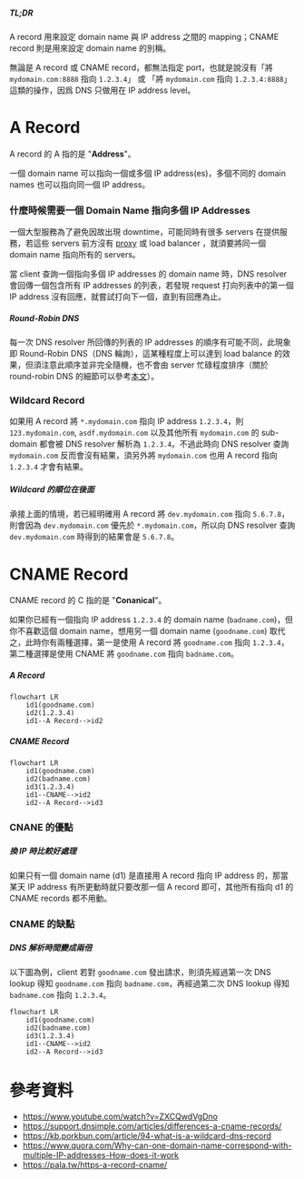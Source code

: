 ##### TL;DR

A record 用來設定 domain name 與 IP address 之間的 mapping；CNAME record 則是用來設定 domain name 的別稱。

無論是 A record 或 CNAME record，都無法指定 port，也就是說沒有「將 `mydomain.com:8888` 指向 `1.2.3.4`」 或 「將 `mydomain.com` 指向 `1.2.3.4:8888`」這類的操作，因爲 DNS 只做用在 IP address level。

# A Record

A record 的 A 指的是 "**Address**"。

一個 domain name 可以指向一個或多個 IP address(es)，多個不同的 domain names 也可以指向同一個 IP address。

### 什麼時候需要一個 Domain Name 指向多個 IP Addresses

一個大型服務為了避免因故出現 downtime，可能同時有很多 servers 在提供服務，若這些 servers 前方沒有 [proxy](</System Design/Forward Proxy & Reverse Proxy.md#Reverse Proxy>) 或 load balancer ，就須要將同一個 domain name 指向所有的 servers。

當 client 查詢一個指向多個 IP addresses 的 domain name 時，DNS resolver 會回傳一個包含所有 IP addresses 的列表，若發現 request 打向列表中的第一個 IP address 沒有回應，就嘗試打向下一個，直到有回應為止。

##### Round-Robin DNS

每一次 DNS resolver 所回傳的列表的 IP addresses 的順序有可能不同，此現象即 Round-Robin DNS（DNS 輪詢），這某種程度上可以達到 load balance 的效果，但須注意此順序並非完全隨機，也不會由 server 忙碌程度排序（關於 round-robin DNS 的細節可以參考[本文](https://www.cloudflare.com/learning/dns/glossary/round-robin-dns/)）。

### Wildcard Record

如果用 A record 將 `*.mydomain.com` 指向 IP address `1.2.3.4`，則 `123.mydomain.com`, `asdf.mydomain.com` 以及其他所有 `mydomain.com` 的 sub-domain 都會被 DNS resolver 解析為 `1.2.3.4`。不過此時向 DNS resolver 查詢 `mydomain.com` 反而會沒有結果，須另外將 `mydomain.com` 也用  A record 指向 `1.2.3.4` 才會有結果。

##### Wildcard 的順位在後面

承接上面的情境，若已經明確用 A record 將 `dev.mydomain.com` 指向 `5.6.7.8`，則會因為 `dev.mydomain.com` 優先於 `*.mydomain.com`，所以向 DNS resolver 查詢 `dev.mydomain.com` 時得到的結果會是 `5.6.7.8`。

# CNAME Record

CNAME record 的 C 指的是 "**Conanical**"。

如果你已經有一個指向 IP address `1.2.3.4` 的 domain name (`badname.com`)，但你不喜歡這個 domain name，想用另一個 domain name  (`goodname.com`) 取代之，此時你有兩種選擇，第一是使用 A record 將 `goodname.com` 指向 `1.2.3.4`，第二種選擇是使用 CNAME 將 `goodname.com` 指向 `badname.com`。

##### A Record

```mermaid
flowchart LR
    id1(goodname.com)
    id2(1.2.3.4)
    id1--A Record-->id2
```

##### CNAME Record

```mermaid
flowchart LR
    id1(goodname.com)
    id2(badname.com)
    id3(1.2.3.4)
    id1--CNAME-->id2
    id2--A Record-->id3
```

### CNANE 的優點

##### 換 IP 時比較好處理

如果只有一個 domain name (d1) 是直接用 A record 指向 IP address 的，那當某天 IP address 有所更動時就只要改那一個 A record 即可，其他所有指向 d1 的 CNAME records 都不用動。

### CNAME 的缺點

##### DNS 解析時間變成兩倍

以下圖為例，client 若對 `goodname.com` 發出請求，則須先經過第一次 DNS lookup 得知 `goodname.com` 指向 `badname.com`，再經過第二次 DNS lookup 得知 `badname.com` 指向 `1.2.3.4`。

```mermaid
flowchart LR
    id1(goodname.com)
    id2(badname.com)
    id3(1.2.3.4)
    id1--CNAME-->id2
    id2--A Record-->id3
```

# 參考資料

- <https://www.youtube.com/watch?v=ZXCQwdVgDno>
- <https://support.dnsimple.com/articles/differences-a-cname-records/>
- <https://kb.porkbun.com/article/94-what-is-a-wildcard-dns-record>
- <https://www.quora.com/Why-can-one-domain-name-correspond-with-multiple-IP-addresses-How-does-it-work>
- <https://pala.tw/https-a-record-cname/>
